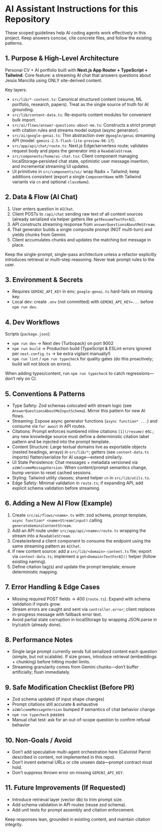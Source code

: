 # AI Assistant Instructions for this Repository

These scoped guidelines help AI coding agents work effectively in this project. Keep answers concise, cite concrete files, and follow the existing patterns.

## 1. Purpose & High-Level Architecture
Personal CV + AI portfolio built with **Next.js App Router + TypeScript + Tailwind**. Core feature: a streaming AI chat that answers questions about Jesús Mancilla using ONLY site-derived content.

Key layers:
- `src/lib/*-content.ts`: Canonical structured content (resume, ML portfolio, research, papers). Treat as the single source of truth for AI grounding.
- `src/lib/content-data.ts`: Re-exports content modules for convenient bulk import.
- `src/ai/flows/answer-questions-about-me.ts`: Constructs a strict prompt with citation rules and streams model output (async generator).
- `src/ai/google-genai.ts`: Thin abstraction over `@google/genai` streaming API (model: `gemini-2.5-flash-lite-preview-06-17`).
- `src/app/api/chat/route.ts`: Next.js Edge/serverless route; validates request body and pipes the generator into a `ReadableStream`.
- `src/components/home/ai-chat.tsx`: Client component managing localStorage‑persisted chat state, optimistic user message insertion, and incremental streaming UI updates.
- UI primitives in `src/components/ui/` wrap Radix + Tailwind; keep additions consistent (export a single `ComponentName` with Tailwind variants via `cn` and optional `className`).

## 2. Data & Flow (AI Chat)
1. User enters question in `AIChat`.
2. Client POSTs to `/api/chat` sending raw text of all content sources (already serialized via helper getters like `getResumeTextForAI`).
3. API constructs streaming response from `answerQuestionsAboutMeStream`.
4. That generator builds a single composite prompt (NOT multi-turn) and yields chunks from Gemini.
5. Client accumulates chunks and updates the matching bot message in place.

Keep the single-prompt, single-pass architecture unless a refactor explicitly introduces retrieval or multi-step reasoning. Never leak prompt rules to the user.

## 3. Environment & Secrets
- Requires `GEMINI_API_KEY` in env; `google-genai.ts` hard-fails on missing key.
- Local dev: create `.env` (not committed) with `GEMINI_API_KEY=...` before `npm run dev`.

## 4. Dev Workflows
Scripts (`package.json`):
- `npm run dev` → Next dev (Turbopack) on port 9002
- `npm run build` → Production build (TypeScript & ESLint errors ignored per `next.config.ts` → be extra vigilant manually!)
- `npm run lint` / `npm run typecheck` for quality gates (do this proactively; build will not block on errors).

When adding types/content, run `npm run typecheck` to catch regressions—don’t rely on CI.

## 5. Conventions & Patterns
- Type Safety: Zod schemas colocated with stream logic (see `AnswerQuestionsAboutMeInputSchema`). Mirror this pattern for new AI flows.
- Streaming: Expose async generator functions (`async function* ...`) and consume via `for await` in API routes.
- Citations: Prompt enforces numbered inline citations `[1](/resume)` etc.; any new knowledge source must define a deterministic citation label pattern and be injected into the prompt template.
- Content Structure: Large textual domains live as exportable objects (nested headings, arrays) in `src/lib/*`; getters (see `content-data.ts` imports) flatten/serialize for AI usage—extend similarly.
- UI State Persistence: Chat messages + metadata versioned via `aiWelcomeMessageVersion`. When content/prompt semantics change, bump version to reset cached sessions.
- Styling: Tailwind utility classes; shared helper `cn` in `src/lib/utils.ts`.
- Edge Safety: Minimal validation in `route.ts`; if expanding API, add explicit schema validation before streaming.

## 6. Adding a New AI Flow (Example)
1. Create `src/ai/flows/<name>.ts` with: zod schema, prompt template, `async function* <name>Stream(input)` calling `generateGeminiContentStream`.
2. Add an API route under `src/app/api/<name>/route.ts` wrapping the stream into a `ReadableStream`.
3. Create/extend a client component to consume the endpoint using the same streaming pattern as `AIChat`.
4. If new content source: add a `src/lib/<domain>-content.ts` file; export via `content-data.ts`; implement a `get<Domain>TextForAI()` helper (follow existing naming).
5. Define citation tag(s) and update the prompt template; ensure deterministic mapping.

## 7. Error Handling & Edge Cases
- Missing required POST fields → 400 (`route.ts`). Expand with schema validation if inputs grow.
- Stream errors are caught and sent via `controller.error`; client replaces in-progress message with fallback error text.
- Avoid partial state corruption in localStorage by wrapping JSON.parse in try/catch (already done).

## 8. Performance Notes
- Single large prompt currently sends full serialized content each question (simple, but not scalable). If size grows, introduce retrieval (embeddings + chunking) before hitting model limits.
- Streaming granularity comes from Gemini chunks—don’t buffer artificially; flush immediately.

## 9. Safe Modification Checklist (Before PR)
- Zod schema updated (if input shape changes)
- Prompt citations still accurate & exhaustive
- `aiWelcomeMessageVersion` bumped if semantics of chat behavior change
- `npm run typecheck` passes
- Manual chat test: ask for an out-of-scope question to confirm refusal behavior

## 10. Non-Goals / Avoid
- Don’t add speculative multi-agent orchestration here (Calvinist Parrot described in content, not implemented in this repo).
- Don’t invent external URLs or cite unseen data—prompt contract must hold.
- Don’t suppress thrown error on missing `GEMINI_API_KEY`.

## 11. Future Improvements (If Requested)
- Introduce retrieval layer (vector db) to trim prompt size.
- Add schema validation in API routes (reuse zod schema). 
- Add unit tests for prompt assembly and citation enforcement.

Keep responses lean, grounded in existing content, and maintain citation integrity.
